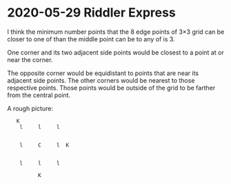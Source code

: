 2020-05-29 Riddler Express
==========================
I think the minimum number points that the 8 edge points of 3×3 grid can
be closer to one of than the middle point can be to any of is 3.

One corner and its two adjacent side points would be closest to a point
at or near the corner.

The opposite corner would be equidistant to points that are near its
adjacent side points.  The other corners would be nearest to those
respective points.  Those points would be outside of the grid to be
farther from the central point.

A rough picture:
```
   K 
    l     l     l


    l     C     l  K


    l     l     l

          K
```
